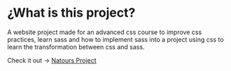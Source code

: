 # ¿What is this project?

A website project made for an advanced css course to improve css practices, learn sass and how to implement sass into a project using css to learn the transformation between css and sass. 

Check it out &#8594; [Natours Project](https://websiteproject-natours.netlify.app/)
